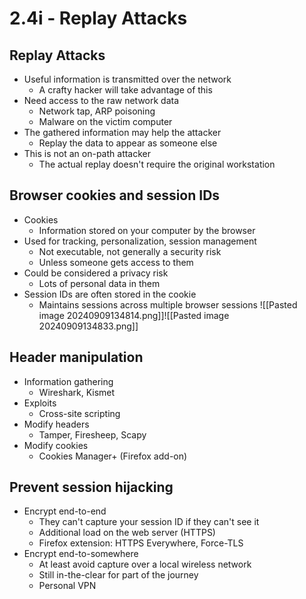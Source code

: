 # 2.4i - Replay Attacks
## Replay Attacks
- Useful information is transmitted over the network
	- A crafty hacker will take advantage of this
- Need access to the raw network data
	- Network tap, ARP poisoning
	- Malware on the victim computer
- The gathered information may help the attacker
	- Replay the data to appear as someone else
- This is not an on-path attacker
	- The actual replay doesn't require the original workstation
## Browser cookies and session IDs
- Cookies
	- Information stored on your computer by the browser
- Used for tracking, personalization, session management
	- Not executable, not generally a security risk
	- Unless someone gets access to them
- Could be considered a privacy risk
	- Lots of personal data in them
- Session IDs are often stored in the cookie
	- Maintains sessions across multiple browser sessions
![[Pasted image 20240909134814.png]]![[Pasted image 20240909134833.png]]
## Header manipulation
- Information gathering
	- Wireshark, Kismet
- Exploits
	- Cross-site scripting
- Modify headers
	- Tamper, Firesheep, Scapy
- Modify cookies
	- Cookies Manager+ (Firefox add-on)
## Prevent session hijacking
- Encrypt end-to-end
	- They can't capture your session ID if they can't see it
	- Additional load on the web server (HTTPS)
	- Firefox extension: HTTPS Everywhere, Force-TLS
- Encrypt end-to-somewhere
	- At least avoid capture over a local wireless network
	- Still in-the-clear for part of the journey
	- Personal VPN